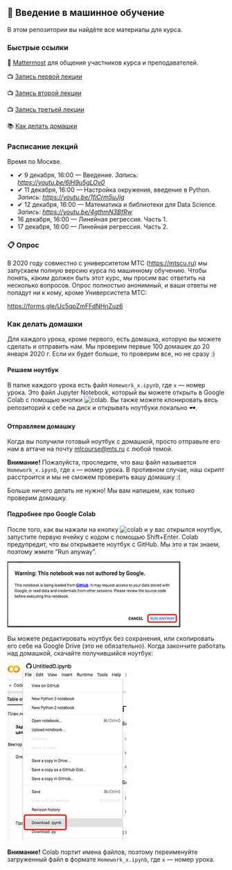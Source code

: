 ## 🤖 Введение в машинное обучение

В этом репозитории вы найдёте все материалы для курса.

### Быстрые ссылки

💬 [Mattermost](https://mattermost.westeurope.cloudapp.azure.com/signup_user_complete/?id=otqt5qwp9fbbpj3n4hzyc4hp6h) для общения участников курса и преподавателей.

📺 [Запись первой лекции](https://www.youtube.com/watch?v=6lH9u5gLOv0) 

📺 [Запись второй лекции](https://www.youtube.com/watch?v=1fiCrm5uJjg)

📺 [Запись третьей лекции](https://youtu.be/4gthmN3BfRw)

📚 [Как делать домашки](https://github.com/mts-machines-learn/ml-course-dec2019#%D0%BA%D0%B0%D0%BA-%D0%B4%D0%B5%D0%BB%D0%B0%D1%82%D1%8C-%D0%B4%D0%BE%D0%BC%D0%B0%D1%88%D0%BA%D0%B8)

### Расписание лекций

Время по Москве.

* ✔ 9 декабря, 16:00 — Введение. *Запись: https://youtu.be/6lH9u5gLOv0*
* ✔ 11 декабря, 16:00 — Настройка окружения, введение в Python. *Запись: https://youtu.be/1fiCrm5uJjg*
* ✔ 12 декабря, 16:00 — Математика и библиотеки для Data Science. *Запись: https://youtu.be/4gthmN3BfRw*
* 16 декабря, 16:00 — Линейная регрессия. Часть 1. 
* 17 декабря, 16:00 — Линейная регрессия. Часть 2.

### 📋 Опрос

В 2020 году совместно с университетом МТС (https://mtscu.ru) мы запускаем полную версию курса по машинному обучению. Чтобы понять, каким должен быть этот курс, мы просим вас ответить на несколько вопросов. Опрос полностью анонимный, и ваши ответы не попадут ни к кому, кроме Универсистета МТС:

https://forms.gle/Uc5qpZmFFdNHnZuz6

### Как делать домашки

Для каждого урока, кроме первого, есть домашка, которую вы можете сделать и отправить нам. Мы проверим первые 100 домашек до 20 января 2020 г. Если их будет больше, то проверим все, но не сразу :)

#### Решаем ноутбук

В папке каждого урока есть файл `Homework_x.ipynb`, где `x` — номер урока. Это файл Jupyter Notebook, который вы можете открыть в Google Colab с помощью кнопки ![colab](https://camo.githubusercontent.com/52feade06f2fecbf006889a904d221e6a730c194/68747470733a2f2f636f6c61622e72657365617263682e676f6f676c652e636f6d2f6173736574732f636f6c61622d62616467652e737667). Вы также можете клонировать весь репозиторий к себе на диск и открывать ноутбуки локально 🕶.

#### Отправляем домашку

Когда вы получили готовый ноутбук с домашкой, просто отправьте его нам в аттаче на почту mlcourse@mts.ru с любой темой.

**Внимание!** Пожалуйста, проследите, что ваш файл называется `Homework_x.ipynb`, где `x` — номер урока. В противном случае, наш скрипт расстроится и мы не сможем проверить вашу домашку :(

Больше ничего делать не нужно! Мы вам напишем, как только проверим домашку.

#### Подробнее про Google Colab

После того, как вы нажали на кнопку ![colab](https://camo.githubusercontent.com/52feade06f2fecbf006889a904d221e6a730c194/68747470733a2f2f636f6c61622e72657365617263682e676f6f676c652e636f6d2f6173736574732f636f6c61622d62616467652e737667) и у вас открылся ноутбук, запустите первую ячейку с кодом с помощью Shift+Enter. Colab предупредит, что вы открываете ноутбук с GitHub. Мы это и так знаем, поэтому жмите “Run anyway”.

![run_colab](img/run_colab.png)

Вы можете редактировать ноутбук без сохранения, или скопировать его себе на Google Drive (это не обязательно). Когда закончите работать над домашкой, скачайте получившийся ноутбук:

![save_colab](img/save_colab.png)

**Внимание!** Colab портит имена файлов, поэтому переименуйте загруженный файл в формате `Homework_x.ipynb`, где `x` — номер урока.